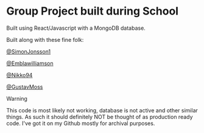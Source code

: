 
# Group Project built during School


Built using React/Javascript with a MongoDB database.





Built along with these fine folk:


[@SimonJonsson1](https://github.com/SimonJonsson01)


[@Emblawilliamson](https://github.com/Emblawilliamson)


[@Nikko94](https://github.com/Nikko94)


[@GustavMoss](https://github.com/GustavMoss)





> [!WARNING]
> This code is most likely not working, database is not active and other similar things.
> As such it should definitely NOT be thought of as production ready code.
> I've got it on my Github mostly for archival purposes.
